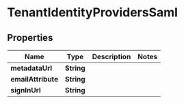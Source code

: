 

# TenantIdentityProvidersSaml


## Properties

| Name | Type | Description | Notes |
|------------ | ------------- | ------------- | -------------|
|**metadataUrl** | **String** |  |  |
|**emailAttribute** | **String** |  |  |
|**signInUrl** | **String** |  |  |



